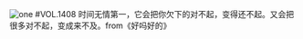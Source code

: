 ![one](http://image.wufazhuce.com/FgWL_yCKSyJff5G-oQ6Pybd-PeCO)
#VOL.1408
时间无情第一，它会把你欠下的对不起，变得还不起。又会把很多对不起，变成来不及。from《好吗好的》